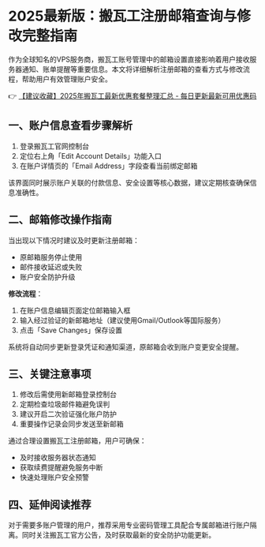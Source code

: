 # 2025最新版：搬瓦工注册邮箱查询与修改完整指南

作为全球知名的VPS服务商，搬瓦工账号管理中的邮箱设置直接影响着用户接收服务器通知、账单提醒等重要信息。本文将详细解析注册邮箱的查看方式与修改流程，帮助用户有效管理账户安全。

👉 [【建议收藏】2025年搬瓦工最新优惠套餐整理汇总 - 每日更新最新可用优惠码](https://bit.ly/banwagon)

## 一、账户信息查看步骤解析
1. 登录搬瓦工官网控制台
2. 定位右上角「Edit Account Details」功能入口
3. 在账户详情页的「Email Address」字段查看当前绑定邮箱

该界面同时展示账户关联的付款信息、安全设置等核心数据，建议定期核查确保信息准确性。

## 二、邮箱修改操作指南
当出现以下情况时建议及时更新注册邮箱：
- 原邮箱服务停止使用
- 邮件接收延迟或失败
- 账户安全防护升级

**修改流程**：
1. 在账户信息编辑页面定位邮箱输入框
2. 输入经过验证的新邮箱地址（建议使用Gmail/Outlook等国际服务）
3. 点击「Save Changes」保存设置

系统将自动同步更新登录凭证和通知渠道，原邮箱会收到账户变更安全提醒。

## 三、关键注意事项
1. 修改后需使用新邮箱登录控制台
2. 定期检查垃圾邮件箱避免误判
3. 建议开启二次验证强化账户防护
4. 重要操作记录会同步发送至新邮箱

通过合理设置搬瓦工注册邮箱，用户可确保：
- 及时接收服务器状态通知
- 获取续费提醒避免服务中断
- 快速处理账户安全预警

## 四、延伸阅读推荐
对于需要多账户管理的用户，推荐采用专业密码管理工具配合专属邮箱进行账户隔离。同时关注搬瓦工官方公告，及时获取最新的安全防护功能更新。
